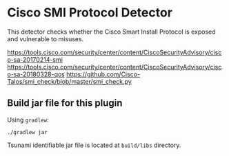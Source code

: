 # Cisco SMI Protocol Detector

This detector checks whether the Cisco Smart Install Protocol is exposed and
vulnerable to misuses.

https://tools.cisco.com/security/center/content/CiscoSecurityAdvisory/cisco-sa-20170214-smi
https://tools.cisco.com/security/center/content/CiscoSecurityAdvisory/cisco-sa-20180328-qos
https://github.com/Cisco-Talos/smi_check/blob/master/smi_check.py

## Build jar file for this plugin

Using `gradlew`:

```shell
./gradlew jar
```

Tsunami identifiable jar file is located at `build/libs` directory.
